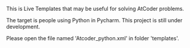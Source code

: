 This is Live Templates that may be useful for solving AtCoder problems.

The target is people using Python in Pycharm. This project is still under development.

Please open the file named 'Atcoder_python.xml' in folder 'templates'.
